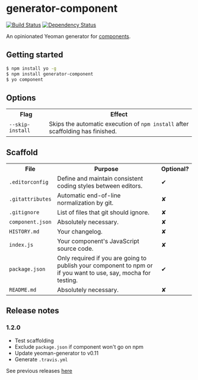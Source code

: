 # generator-component

[![Build Status](https://secure.travis-ci.org/KenanY/generator-component.png?branch=master)](https://travis-ci.org/KenanY/generator-component)
[![Dependency Status](https://gemnasium.com/KenanY/generator-component.png)](https://gemnasium.com/KenanY/generator-component)

An opinionated Yeoman generator for [components](https://github.com/component).

## Getting started

``` bash
$ npm install yo -g
$ npm install generator-component
$ yo component
```

## Options

<table>
  <tr>
    <th>Flag</th>
    <th>Effect</th>
  </tr>
  <tr>
    <td><code>--skip-install</code></td>
    <td>Skips the automatic execution of <code>npm install</code> after scaffolding has finished.</td>
  </tr>
</table>

## Scaffold

<table>
  <tr>
    <th>File</th>
    <th>Purpose</th>
    <th>Optional?</th>
  </tr>
  <tr>
    <td><code>.editorconfig</code></td>
    <td>Define and maintain consistent coding styles between editors.</td>
    <td>✔</td>
  </tr>
  <tr>
    <td><code>.gitattributes</code></td>
    <td>Automatic end-of-line normalization by git.</td>
    <td>✘</td>
  </tr>
  <tr>
    <td><code>.gitignore</code></td>
    <td>List of files that git should ignore.</td>
    <td>✘</td>
  </tr>
  <tr>
    <td><code>component.json</code></td>
    <td>Absolutely necessary.</td>
    <td>✘</td>
  </tr>
  <tr>
    <td><code>HISTORY.md</code></td>
    <td>Your changelog.</td>
    <td>✘</td>
  </tr>
  <tr>
    <td><code>index.js</code></td>
    <td>Your component's JavaScript source code.</td>
    <td>✘</td>
  </tr>
  <tr>
    <td><code>package.json</code></td>
    <td>Only required if you are going to publish your component to npm or if you want to use, say, mocha for testing.</td>
    <td>✔</td>
  </tr>
  <tr>
    <td><code>README.md</code></td>
    <td>Absolutely necessary.</td>
    <td>✘</td>
  </tr>
</table>

## Release notes

### 1.2.0

- Test scaffolding
- Exclude `package.json` if component won't go on npm
- Update yeoman-generator to v0.11
- Generate `.travis.yml`

See previous releases [here](https://github.com/KenanY/generator-component/wiki/Changelog)